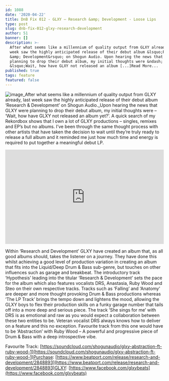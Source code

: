 ```yaml
---
id: 1088
date: '2020-04-22'
title: DnB Fix 012 - GLXY – Research &amp; Development - Loose Lips
type: post
slug: dnb-fix-012-glxy-research-development
author: 51
banner: []
description: >-
  After what seems like a millennium of quality output from GLXY already, last
  week saw the highly anticipated release of their debut album &lsquo;Research
  &amp; Development&rsquo; on Shogun Audio. Upon hearing the news that GLXY were
  planning to drop their debut album, my initial thoughts were &ndash;
  &lsquo;Wait, how have GLXY not released an album [...]Read More...
published: true
tags: feature
featured: false
---
```

![image](../undefined)_After what seems like a millennium of quality output from GLXY already, last week saw the highly anticipated release of their debut album ‘Research & Development’ on Shogun Audio._Upon hearing the news that GLXY were planning to drop their debut album, my initial thoughts were – ‘Wait, how have GLXY not released an album yet?’. A quick search of my Rekordbox shows that I own a lot of GLXY productions – singles, remixes and EP’s but no albums. I’ve been through the same thought process with other artists that have taken the decision to wait until they’re truly ready to release a full album and it reminded me just how much time and energy is required to put together a meaningful debut LP.

<iframe width='100%' height='300' scrolling='no' frameborder='no' allow='autoplay' src='https://w.soundcloud.com/player/?url=https%3A//api.soundcloud.com/playlists/1034296951&color=%23ff5500&auto_play=false&hide_related=false&show_comments=true&show_user=true&show_reposts=false&show_teaser=true&visual=true'></iframe>

Within ‘Research and Development’ GLXY have created an album that, as all good albums should, takes the listener on a journey. They have done this whilst achieving a good level of production variation in creating an album that fits into the Liquid/Deep Drum & Bass sub-genre, but touches on other influences such as garage and breakbeat. The introductory track ‘Hypothesis’ leading into the titular ‘Research & Development’ sets the pace for the album which also features vocalists DRS, Anastasia, Ruby Wood and Steo on their own respective tracks. Tracks such as ‘Falling’ and ‘Anatomy’ are deeper and more thought provoking Drum & Bass productions whereas ‘The LP Track’ brings the tempo down and lightens the mood, allowing the GLXY boys to flex their production skills on a funky garage number that tails off into a more deep and serious piece. The track ‘She sings for me’ with DRS is as emotional and raw as you would expect a collaboration between these two entities to be. Veteran vocalist DRS always knows how to deliver on a feature and this no exception. Favourite track from this one would have to be ‘Abstraction’ with Ruby Wood – A powerful and progressive piece of Drum & Bass with a deep introspective vibe.

Favourite Track: [https://soundcloud.com/shogunaudio/glxy-abstraction-ft-ruby-wood-1](https://soundcloud.com/shogunaudio/glxy-abstraction-ft-ruby-wood-1)Purchase: [https://www.beatport.com/release/research-and-development/2848893](https://www.beatport.com/release/research-and-development/2848893)GLXY: [https://www.facebook.com/glxybeats](https://www.facebook.com/glxybeats)